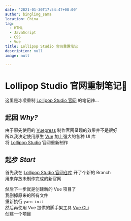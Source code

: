 ```yaml
---
date: '2021-01-30T17:54:47+08:00'
author: bingling_sama
location: China
tag:
  - HTML
  - JavaScript
  - CSS
  - Vue
title: Lollipop Studio 官网重置笔记
description: null
image: null

---
```


# Lollipop Studio 官网重制笔记🎉
这里是冰凌重制 [Lollipop Studio 官网][ls] 的笔记辣...

## 起因 *Why?*
由于原先使用的 [Vuepress][vp] 制作官网呈现的效果并不是很好   
所以我决定使用原生 [Vue][vue] 加上强大的各种 UI 库   
将 [Lollipop Studio][ls] 官网重新制作   

## 起步 *Start*
首先我在 [Lollipop Studio 官网仓库](https://github.com/bingling-sama/Lollipop-Studio) 开了个新的 Branch   
用来存放未制作完成的新官网   

然后下一步就是创建新的 Vue 项目了   
我删掉原来的所有文件   
重新执行 `yarn init`   
然后再使用 Vue 提供的脚手架工具 [Vue CLi][vc]   
创建一个项目   




[vp]: https://vuepress.vuejs.org/
[vue]: https://vue3js.cn/docs/zh/
[vc]: https://cli.vuejs.org/
[ls]: https://www.lollipopstudio.cn/